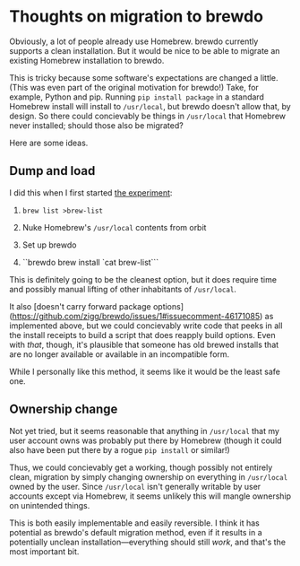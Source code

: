 Thoughts on migration to brewdo
====

Obviously, a lot of people already use Homebrew.  brewdo currently
supports a clean installation.  But it would be nice to be able to
migrate an existing Homebrew installation to brewdo.

This is tricky because some software's expectations are changed a
little.  (This was even part of the original motivation for brewdo!)
Take, for example, Python and pip.  Running `pip install package`
in a standard Homebrew install will install to `/usr/local`, but
brewdo doesn't allow that, by design.  So there could concievably
be things in `/usr/local` that Homebrew never installed; should
those also be migrated?

Here are some ideas.

Dump and load
----

I did this when I first started [the
experiment](https://www.zigg.com/2014/sandboxing-homebrew.html):

1.  `brew list >brew-list`

2.  Nuke Homebrew's `/usr/local` contents from orbit

3.  Set up brewdo

4.  ``brewdo brew install `cat brew-list```

This is definitely going to be the cleanest option, but it does
require time and possibly manual lifting of other inhabitants of
`/usr/local`.

It also [doesn't carry forward package options]
(https://github.com/zigg/brewdo/issues/1#issuecomment-46171085) as
implemented above, but we could concievably write code that peeks
in all the install receipts to build a script that does reapply
build options.  Even with *that*, though, it's plausible that
someone has old brewed installs that are no longer available or
available in an incompatible form.

While I personally like this method, it seems like it would be
the least safe one.

Ownership change
----

Not yet tried, but it seems reasonable that anything in `/usr/local`
that my user account owns was probably put there by Homebrew (though
it could also have been put there by a rogue `pip install` or
similar!)

Thus, we could concievably get a working, though possibly not
entirely clean, migration by simply changing ownership on everything
in `/usr/local` owned by the user.  Since `/usr/local` isn't generally
writable by user accounts except via Homebrew, it seems unlikely
this will mangle ownership on unintended things.

This is both easily implementable and easily reversible.  I think it
has potential as brewdo's default migration method, even if it results
in a potentially unclean installation—everything should still *work*,
and that's the most important bit.

